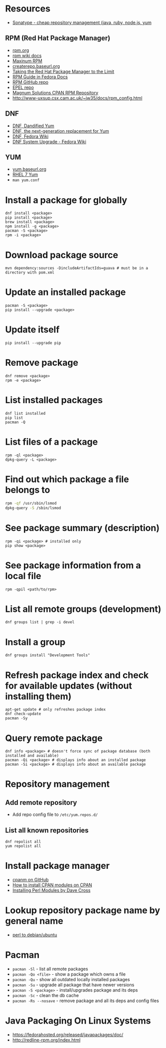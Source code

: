 # Resources
- [Sonatype - cheap repository management (java, ruby, node.js, yum](http://www.sonatype.com/nexus-product-pricing)

## RPM (Red Hat Package Manager)
- [rpm.org](http://www.rpm.org/)
- [rpm wiki docs](http://www.rpm.org/wiki/Docs)
- [Maxinum RPM](http://www.rpm.org/max-rpm/)
- [createrepo.baseurl.org](http://createrepo.baseurl.org/)
- [Taking the Red Hat Package Manager to the Limit](http://www.rpm.org/max-rpm/index.html)
- [RPM Guide in Fedora Docs](https://docs.fedoraproject.org/en-US/Fedora_Draft_Documentation/0.1/html/RPM_Guide/index.html)
- [RPM GitHub repo](https://github.com/rpm-software-management/rpm)
- [EPEL repo](https://fedoraproject.org/wiki/EPEL)
- [Magnum Solutions CPAN RPM Repository](http://rpm.mag-sol.com/)
- http://www-uxsup.csx.cam.ac.uk/~jw35/docs/rpm_config.html

## DNF
- [DNF, Dandified Yum](http://dnf.baseurl.org/)
- [DNF, the next-generation replacement for Yum](http://dnf.readthedocs.io/en/latest/)
- [DNF, Fedora Wiki](https://fedoraproject.org/wiki/Dnf)
- [DNF System Upgrade - Fedora Wiki](https://fedoraproject.org/wiki/DNF_system_upgrade)

## YUM
- [yum.baseurl.org](http://yum.baseurl.org/)
- [RHEL 7 Yum](https://access.redhat.com/documentation/en-US/Red_Hat_Enterprise_Linux/7/html/System_Administrators_Guide/part-Installing_and_Managing_Software.html)
- `man yum.conf`

# Install a package for globally
```
dnf install <package>
pip install <package>
brew install <package>
npm install -g <package>
pacman -S <package>
rpm -i <package>
```

# Download package source
```
mvn dependency:sources -DincludeArtifactIds=guava # must be in a directory with pom.xml
```

# Update an installed package
```
pacman -S <package>
pip install --upgrade <package>
```

# Update itself
```
pip install --upgrade pip
```

# Remove package
```
dnf remove <package>
rpm -e <package>
```

# List installed packages
```
dnf list installed
pip list
pacman -Q
```

# List files of a package
```
rpm -ql <package>
dpkg-query -L <package>
```

# Find out which package a file belongs to
```bash
rpm -qf /usr/sbin/lsmod
dpkg-query -S /sbin/lsmod
```

# See package summary (description)
```
rpm -qi <package> # installed only
pip show <package>
```

# See package information from a local file
```
rpm -qpil <path/to/rpm>
```

# List all remote groups (development)
```
dnf groups list | grep -i devel
```

# Install a group
```
dnf groups install "Development Tools"
```

# Refresh package index and check for available updates (without installing them)
```
apt-get update # only refreshes package index
dnf check-update
pacman -Sy
```

# Query remote package
```
dnf info <package> # doesn't force sync of package database (both installed and available)
pacman -Qi <package> # displays info about an installed package
pacman -Si <package> # displays info about an available package
```

# Repository management

## Add remote repository
- Add repo config file to `/etc/yum.repos.d/`

## List all known repositories
```
dnf repolist all
yum repolist all
```

# Install package manager
- [cpanm on GitHub](https://github.com/miyagawa/cpanminus)
- [How to install CPAN modules on CPAN](http://www.cpan.org/modules/INSTALL.html)
- [Installing Perl Modules by Dave Cross](http://perlhacks.com/2014/03/installing-modules/)

# Lookup repository package name by general name
- [perl to debian/ubuntu](http://deb.perl.it/)

# Pacman
- `pacman -Sl` - list all remote packages
- `pacman -Qo <file>` - show a package which owns a file
- `pacman -Qu` - show all outdated locally installed packages
- `pacman -Su` - upgrade all package that have newer versions
- `pacman -S <package>` - install/upgrades package and its deps
- `pacman -Sc` - clean the db cache
- `pacman -Rs --nosave` - remove package and all its deps and config files

# Java Packaging On Linux Systems
- https://fedorahosted.org/released/javapackages/doc/
- http://redline-rpm.org/index.html
